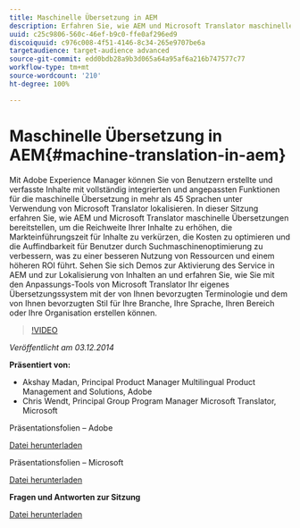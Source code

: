 ```yaml
---
title: Maschinelle Übersetzung in AEM
description: Erfahren Sie, wie AEM und Microsoft Translator maschinelle Übersetzungen bereitstellen, um die Reichweite Ihrer Inhalte zu erhöhen, die Markteinführungszeit für Inhalte zu verkürzen, die Kosten zu optimieren und die Auffindbarkeit für Benutzer durch Suchmaschinenoptimierung zu verbessern, was zu einer besseren Nutzung von Ressourcen und einem höheren ROI führt.
uuid: c25c9806-560c-46ef-b9c0-ffe0af296ed9
discoiquuid: c976c008-4f51-4146-8c34-265e9707be6a
targetaudience: target-audience advanced
source-git-commit: edd0bdb28a9b3d065a64a95af6a216b747577c77
workflow-type: tm+mt
source-wordcount: '210'
ht-degree: 100%

---
```


# Maschinelle Übersetzung in AEM{#machine-translation-in-aem}

Mit Adobe Experience Manager können Sie von Benutzern erstellte und verfasste Inhalte mit vollständig integrierten und angepassten Funktionen für die maschinelle Übersetzung in mehr als 45 Sprachen unter Verwendung von Microsoft Translator lokalisieren. In dieser Sitzung erfahren Sie, wie AEM und Microsoft Translator maschinelle Übersetzungen bereitstellen, um die Reichweite Ihrer Inhalte zu erhöhen, die Markteinführungszeit für Inhalte zu verkürzen, die Kosten zu optimieren und die Auffindbarkeit für Benutzer durch Suchmaschinenoptimierung zu verbessern, was zu einer besseren Nutzung von Ressourcen und einem höheren ROI führt. Sehen Sie sich Demos zur Aktivierung des Service in AEM und zur Lokalisierung von Inhalten an und erfahren Sie, wie Sie mit den Anpassungs-Tools von Microsoft Translator Ihr eigenes Übersetzungssystem mit der von Ihnen bevorzugten Terminologie und dem von Ihnen bevorzugten Stil für Ihre Branche, Ihre Sprache, Ihren Bereich oder Ihre Organisation erstellen können.

>[!VIDEO](https://video.tv.adobe.com/v/19383/?quality=9)

*Veröffentlicht am 03.12.2014*

**Präsentiert von:**

* Akshay Madan, Principal Product Manager Multilingual Product Management and Solutions, Adobe
* Chris Wendt, Principal Group Program Manager Microsoft Translator, Microsoft

Präsentationsfolien – Adobe

[Datei herunterladen](assets/aem-gems-machine-translation-12-03-14.pdf)

Präsentationsfolien – Microsoft

[Datei herunterladen](assets/adobe-microsoft-gems-12-03-14.pdf)

**Fragen und Antworten zur Sitzung**

[Datei herunterladen](assets/q-a-machine-translation-12-3-14.pdf)
<!--
[Get back to the Overview](https://helpx.adobe.com/experience-manager/kt/eseminars/gems/aem-index.html)
-->

